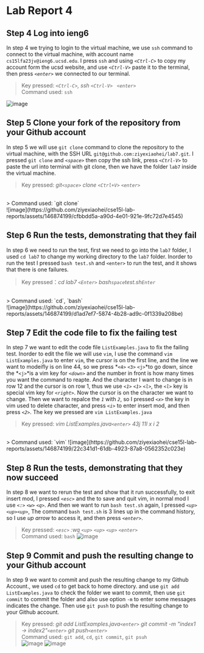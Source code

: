 # Lab Report 4

## Step 4 Log into ieng6
In step 4 we trying to login to the virtual machine, we use `ssh` command to connect to the virtual machine, with account name `cs15lfa23jv@ieng6.ucsd.edu`. I press `ssh` and using *`<Ctrl-C>`* to copy my account form the ucsd website, and use *`<Ctrl-V>`* paste it to the terminal, then press *`<enter>`* we connected to our terminal.
> Key pressed: *`<Ctrl-C>`, ssh `<Ctrl-V> ` `<enter>` <br>*
> Command used: `ssh`

![image](https://github.com/ziyexiaohei/cse15l-lab-reports/assets/146874199/c42739cf-a792-46bb-bda4-c96017ed0627)

## Step 5 Clone your fork of the repository from your Github account
In step 5 we will use `git clone` command to clone the repository to the virtual machine, with the SSH URL `git@github.com:ziyexiaohei/lab7.git`. I pressed `git clone` and *`<space>`* then copy the ssh link, press *`<Ctrl-V>`* to paste the url into terminal with git clone, then we have the folder `lab7` inside the virtual machine.
> Key pressed: *git`<space>` clone `<Ctrl+V>` `<enter>`*
<br>
> Command used: `git clone`
<br>
![image](https://github.com/ziyexiaohei/cse15l-lab-reports/assets/146874199/cfbbdd5a-a90d-4e01-921e-9fc72d7e4545)

## Step 6 Run the tests, demonstrating that they fail
In step 6 we need to run the test, first we need to go into the `lab7` folder, I used `cd lab7` to change my working directory to the `lab7` folder. Inorder to run the test I pressed `bash test.sh` and `<enter>` to run the test, and it shows that there is one failures.
> Key pressed：*cd lab7 `<Enter>` bash`space`test.sh`Enter`*
<br>
> Command used: `cd`, `bash`
<br>
![image](https://github.com/ziyexiaohei/cse15l-lab-reports/assets/146874199/d1ad7ef7-5874-4b28-ad9c-0f1339a208be)

## Step 7 Edit the code file to fix the failing test
In step 7 we want to edit the code file `ListExamples.java` to fix the failing test. Inorder to edit the file we will use `vim`, I use the command `vim ListExamples.java` to enter `vim`, the cursor is on the first line, and the line we want to modeifly is on line 44, so we press *`<4>` `<3>` `<j>`*to go down, since the *`<j>`*is a vim key for *`<down>`* and the number in front is how many times you want the command to reapte. And the character I want to change is in row 12 and the cursor is on row 1, thus we use *`<1>` `<1>` `<l>`*, the *`<l>`* key is special vim key for *`<right>`*. Now the cursor is on the character we want to change. Then we want to repalce the *`1`* with *`2`*, so I pressed *`<x>`* the key in vim used to delete character, and press *`<i>`* to enter insert mod, and then press *`<2>`*. The key we pressed are `vim ListExamples.java`
> Key pressed: *vim ListExamples.java`<enter>` 43j 11l x i 2*
<br>
> Command used: `vim`
![image](https://github.com/ziyexiaohei/cse15l-lab-reports/assets/146874199/22c341d1-61db-4923-87a8-0562352c023e)


## Step 8 Run the tests, demonstrating that they now succeed
In step 8 we want to rerun the test and show that it run successfully, to exit insert mod, I pressed *`<esc>`* and the to save and quit vim, in normal mod I use *`<:>` `<w>` `<q>`*. And then we want to run `bash test.sh` again, I pressed *`<up><up><up>`*, The command `bash test.sh` is 3 lines up in the command history, so I use *up arrow* to access it, and then press *`<enter>`*.
> Key pressed: *`<esc>` :wq `<up>` `<up>` `<up>` `<enter>`* <br>
> Command used: `bash`
![image](https://github.com/ziyexiaohei/cse15l-lab-reports/assets/146874199/3ebab904-0766-4633-9d8c-8f38d8d6b391)

## Step 9 Commit and push the resulting change to your Github account
In step 9 we want to commit and push the resulting change to my Github Account., we used `cd` to get back to home directory. and use `git add ListExamples.java` to check the folder we want to commit, then use `git commit` to commit the folder and also use option `-m` to enter some messages indicates the change. Then use `git push` to push the resulting change to your Github account.
> Key pressed: *git add ListExamples.java`<enter>` git commit -m "index1 -> index2"`<enter>` git push`<enter>`* <br>
> Command used: `git add`, `cd`, `git commit`, `git psuh` <br>
![image](https://github.com/ziyexiaohei/cse15l-lab-reports/assets/146874199/7b0d4c05-5343-4b23-b2f5-721d79ef6918)
![image](https://github.com/ziyexiaohei/cse15l-lab-reports/assets/146874199/97e3d653-be7d-4461-9e49-11f29720396e)

